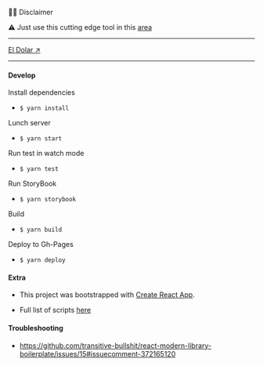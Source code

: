 🤷‍♂️ Disclaimer

:warning: Just use this cutting edge tool in this [area][1]

[1]:https://www.google.com/maps/place/R%C3%ADo+Cuarto,+Cordoba/@-33.1244019,-64.377209,13z/data=!3m1!4b1!4m5!3m4!1s0x95d2000fbdd02247:0xc58d0a705d7cc0e3!8m2!3d-33.1231585!4d-64.3493441


---------

[El Dolar ↗](https://eldolar.github.io/web)

--------

#### Develop
Install dependencies
* ```$ yarn install```

Lunch server
* ```$ yarn start```

Run test in watch mode
* ```$ yarn test```

Run StoryBook
* ```$ yarn storybook```

Build
* ```$ yarn build```

Deploy to Gh-Pages
* ```$ yarn deploy```

#### Extra
- This project was bootstrapped with [Create React App](https://github.com/facebook/create-react-app).

- Full list of scripts [here](https://github.com/eldolar/web/blob/4f5db919fa79202cb93429140df02b13ce823a7d/package.json#L17)

#### Troubleshooting
- https://github.com/transitive-bullshit/react-modern-library-boilerplate/issues/15#issuecomment-372165120
